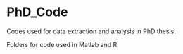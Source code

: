 # PhD_Code 

Codes used for data extraction and analysis in PhD thesis. 

Folders for code used in Matlab and R.
